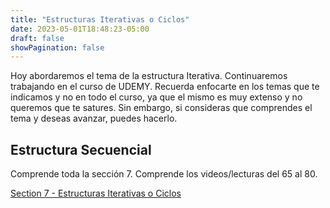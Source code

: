 ```yaml
---
title: "Estructuras Iterativas o Ciclos"
date: 2023-05-01T18:48:23-05:00
draft: false
showPagination: false
---
```


Hoy abordaremos el tema de la estructura Iterativa. Continuaremos trabajando en el curso de UDEMY. Recuerda enfocarte en los temas que te indicamos y no en todo el curso, ya que el mismo es muy extenso y no queremos que te satures. Sin embargo, si consideras que comprendes el tema y deseas avanzar, puedes hacerlo.

## Estructura Secuencial

Comprende toda la sección 7. Comprende los videos/lecturas del 65 al 80.

[Section 7 - Estructuras Iterativas o Ciclos](https://www.udemy.com/course/fundamentos-de-programacion-algoritmos-en-java-y-javascript/learn/lecture/9234896#learning-tools)

